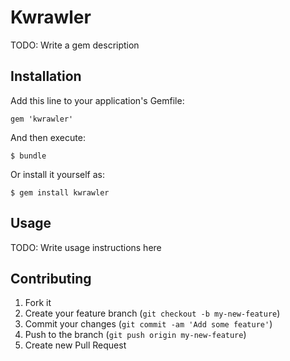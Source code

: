 # Kwrawler

TODO: Write a gem description

## Installation

Add this line to your application's Gemfile:

    gem 'kwrawler'

And then execute:

    $ bundle

Or install it yourself as:

    $ gem install kwrawler

## Usage

TODO: Write usage instructions here

## Contributing

1. Fork it
2. Create your feature branch (`git checkout -b my-new-feature`)
3. Commit your changes (`git commit -am 'Add some feature'`)
4. Push to the branch (`git push origin my-new-feature`)
5. Create new Pull Request
